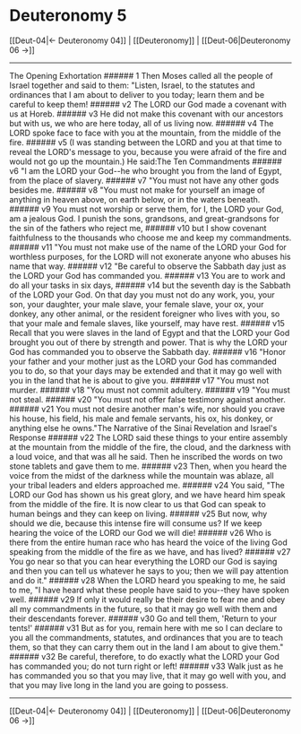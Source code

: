 # Deuteronomy 5

[[Deut-04|← Deuteronomy 04]] | [[Deuteronomy]] | [[Deut-06|Deuteronomy 06 →]]
***

The Opening Exhortation ###### 1 Then Moses called all the people of Israel together and said to them: "Listen, Israel, to the statutes and ordinances that I am about to deliver to you today; learn them and be careful to keep them! ###### v2 The LORD our God made a covenant with us at Horeb. ###### v3 He did not make this covenant with our ancestors but with us, we who are here today, all of us living now. ###### v4 The LORD spoke face to face with you at the mountain, from the middle of the fire. ###### v5 (I was standing between the LORD and you at that time to reveal the LORD's message to you, because you were afraid of the fire and would not go up the mountain.) He said:The Ten Commandments ###### v6 "I am the LORD your God--he who brought you from the land of Egypt, from the place of slavery. ###### v7 "You must not have any other gods besides me. ###### v8 "You must not make for yourself an image of anything in heaven above, on earth below, or in the waters beneath. ###### v9 You must not worship or serve them, for I, the LORD your God, am a jealous God. I punish the sons, grandsons, and great-grandsons for the sin of the fathers who reject me, ###### v10 but I show covenant faithfulness to the thousands who choose me and keep my commandments. ###### v11 "You must not make use of the name of the LORD your God for worthless purposes, for the LORD will not exonerate anyone who abuses his name that way. ###### v12 "Be careful to observe the Sabbath day just as the LORD your God has commanded you. ###### v13 You are to work and do all your tasks in six days, ###### v14 but the seventh day is the Sabbath of the LORD your God. On that day you must not do any work, you, your son, your daughter, your male slave, your female slave, your ox, your donkey, any other animal, or the resident foreigner who lives with you, so that your male and female slaves, like yourself, may have rest. ###### v15 Recall that you were slaves in the land of Egypt and that the LORD your God brought you out of there by strength and power. That is why the LORD your God has commanded you to observe the Sabbath day. ###### v16 "Honor your father and your mother just as the LORD your God has commanded you to do, so that your days may be extended and that it may go well with you in the land that he is about to give you. ###### v17 "You must not murder. ###### v18 "You must not commit adultery. ###### v19 "You must not steal. ###### v20 "You must not offer false testimony against another. ###### v21 You must not desire another man's wife, nor should you crave his house, his field, his male and female servants, his ox, his donkey, or anything else he owns."The Narrative of the Sinai Revelation and Israel's Response ###### v22 The LORD said these things to your entire assembly at the mountain from the middle of the fire, the cloud, and the darkness with a loud voice, and that was all he said. Then he inscribed the words on two stone tablets and gave them to me. ###### v23 Then, when you heard the voice from the midst of the darkness while the mountain was ablaze, all your tribal leaders and elders approached me. ###### v24 You said, "The LORD our God has shown us his great glory, and we have heard him speak from the middle of the fire. It is now clear to us that God can speak to human beings and they can keep on living. ###### v25 But now, why should we die, because this intense fire will consume us? If we keep hearing the voice of the LORD our God we will die! ###### v26 Who is there from the entire human race who has heard the voice of the living God speaking from the middle of the fire as we have, and has lived? ###### v27 You go near so that you can hear everything the LORD our God is saying and then you can tell us whatever he says to you; then we will pay attention and do it." ###### v28 When the LORD heard you speaking to me, he said to me, "I have heard what these people have said to you--they have spoken well. ###### v29 If only it would really be their desire to fear me and obey all my commandments in the future, so that it may go well with them and their descendants forever. ###### v30 Go and tell them, 'Return to your tents!' ###### v31 But as for you, remain here with me so I can declare to you all the commandments, statutes, and ordinances that you are to teach them, so that they can carry them out in the land I am about to give them." ###### v32 Be careful, therefore, to do exactly what the LORD your God has commanded you; do not turn right or left! ###### v33 Walk just as he has commanded you so that you may live, that it may go well with you, and that you may live long in the land you are going to possess.

***
[[Deut-04|← Deuteronomy 04]] | [[Deuteronomy]] | [[Deut-06|Deuteronomy 06 →]]
